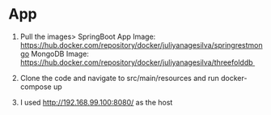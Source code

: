 # App

1) Pull the images>
SpringBoot App Image: https://hub.docker.com/repository/docker/juliyanagesilva/springrestmongo
MongoDB Image: https://hub.docker.com/repository/docker/juliyanagesilva/threefolddb 

2) Clone the code and navigate to src/main/resources and run docker-compose up

3) I used http://192.168.99.100:8080/ as the host


